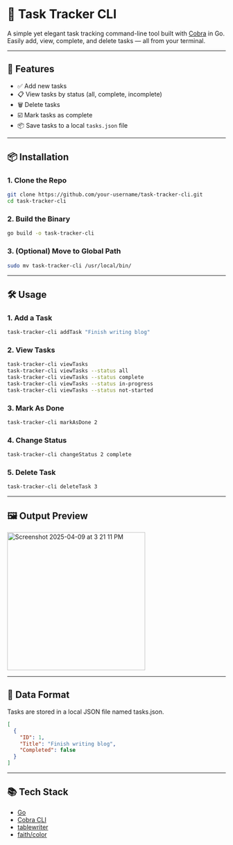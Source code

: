 # 📝 Task Tracker CLI

A simple yet elegant task tracking command-line tool built with [Cobra](https://github.com/spf13/cobra) in Go. Easily add, view, complete, and delete tasks — all from your terminal.

---

## 🚀 Features

- ✅ Add new tasks
- 📋 View tasks by status (all, complete, incomplete)
- 🗑️ Delete tasks
- ☑️ Mark tasks as complete
- 📦 Save tasks to a local `tasks.json` file

---

## 📦 Installation

### 1. Clone the Repo

```bash
git clone https://github.com/your-username/task-tracker-cli.git
cd task-tracker-cli
```

### 2. Build the Binary

```bash
go build -o task-tracker-cli
```

### 3. (Optional) Move to Global Path

```bash
sudo mv task-tracker-cli /usr/local/bin/
```

---

## 🛠 Usage

### 1. Add a Task

```bash
task-tracker-cli addTask "Finish writing blog"
```

### 2. View Tasks

```bash
task-tracker-cli viewTasks
task-tracker-cli viewTasks --status all
task-tracker-cli viewTasks --status complete
task-tracker-cli viewTasks --status in-progress
task-tracker-cli viewTasks --status not-started
```

### 3. Mark As Done

```bash
task-tracker-cli markAsDone 2
```

### 4. Change Status

```bash
task-tracker-cli changeStatus 2 complete
```

### 5. Delete Task

```bash
task-tracker-cli deleteTask 3
```

---

## 🖼 Output Preview

<img width="318" alt="Screenshot 2025-04-09 at 3 21 11 PM" src="https://github.com/user-attachments/assets/abd094d5-e2c3-47f9-994f-7d1dd4f61dc3" />

---

## 📂 Data Format

Tasks are stored in a local JSON file named tasks.json.

```json
[
  {
    "ID": 1,
    "Title": "Finish writing blog",
    "Completed": false
  }
]
```

---

## 📚 Tech Stack

- [Go](https://go.dev/)
- [Cobra CLI](https://github.com/spf13/cobra)
- [tablewriter](https://github.com/olekukonko/tablewriter)
- [faith/color](https://github.com/fatih/color)
